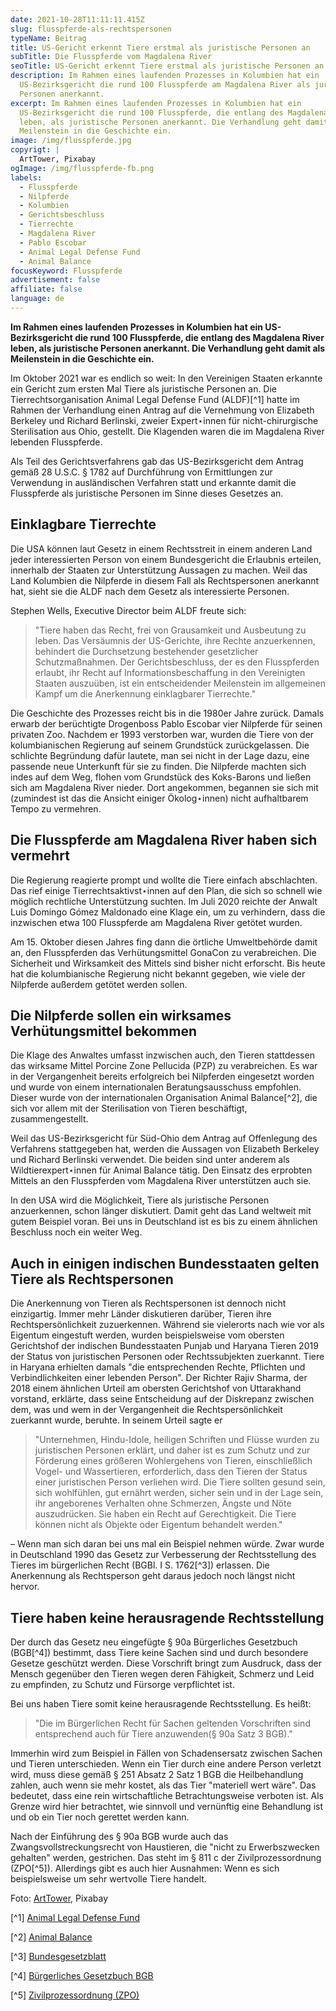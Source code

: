 ```yaml
---
date: 2021-10-28T11:11:11.415Z
slug: flusspferde-als-rechtspersonen
typeName: Beitrag
title: US-Gericht erkennt Tiere erstmal als juristische Personen an
subTitle: Die Flusspferde vom Magdalena River
seoTitle: US-Gericht erkennt Tiere erstmal als juristische Personen an
description: Im Rahmen eines laufenden Prozesses in Kolumbien hat ein
  US-Bezirksgericht die rund 100 Flusspferde am Magdalena River als juristische
  Personen anerkannt.
excerpt: Im Rahmen eines laufenden Prozesses in Kolumbien hat ein
  US-Bezirksgericht die rund 100 Flusspferde, die entlang des Magdalena River
  leben, als juristische Personen anerkannt. Die Verhandlung geht damit als
  Meilenstein in die Geschichte ein.
image: /img/flusspferde.jpg
copyrigt: |
  ArtTower, Pixabay
ogImage: /img/flusspferde-fb.png
labels:
  - Flusspferde
  - Nilpferde
  - Kolumbien
  - Gerichtsbeschluss
  - Tierrechte
  - Magdalena River
  - Pablo Escobar
  - Animal Legal Defense Fund
  - Animal Balance
focusKeyword: Flusspferde
advertisement: false
affiliate: false
language: de
---
```

**Im Rahmen eines laufenden Prozesses in Kolumbien hat ein US-Bezirksgericht die rund 100 Flusspferde, die entlang des Magdalena River leben, als juristische Personen anerkannt. Die Verhandlung geht damit als Meilenstein in die Geschichte ein.**

Im Oktober 2021 war es endlich so weit: In den Vereinigen Staaten erkannte ein Gericht zum ersten Mal Tiere als juristische Personen an. Die Tierrechtsorganisation Animal Legal Defense Fund (ALDF)[^1] hatte im Rahmen der Verhandlung einen Antrag auf die Vernehmung von Elizabeth Berkeley und Richard Berlinski, zweier Expert⋆innen für nicht-chirurgische Sterilisation aus Ohio, gestellt. Die Klagenden waren die im Magdalena River lebenden Flusspferde.

Als Teil des Gerichtsverfahrens gab das US-Bezirksgericht dem Antrag gemäß 28 U.S.C. § 1782 auf Durchführung von Ermittlungen zur Verwendung in ausländischen Verfahren statt und erkannte damit die Flusspferde als juristische Personen im Sinne dieses Gesetzes an.

## Einklagbare Tierrechte

Die USA können laut Gesetz in einem Rechtsstreit in einem anderen Land jeder interessierten Person von einem Bundesgericht die Erlaubnis erteilen, innerhalb der Staaten zur Unterstützung Aussagen zu machen. Weil das Land Kolumbien die Nilpferde in diesem Fall als Rechtspersonen anerkannt hat, sieht sie die ALDF nach dem Gesetz als interessierte Personen.

Stephen Wells, Executive Director beim ALDF freute sich:

> "Tiere haben das Recht, frei von Grausamkeit und Ausbeutung zu leben. Das Versäumnis der US-Gerichte, ihre Rechte anzuerkennen, behindert die Durchsetzung bestehender gesetzlicher Schutzmaßnahmen. Der Gerichtsbeschluss, der es den Flusspferden erlaubt, ihr Recht auf Informationsbeschaffung in den Vereinigten Staaten auszuüben, ist ein entscheidender Meilenstein im allgemeinen Kampf um die Anerkennung einklagbarer Tierrechte."

Die Geschichte des Prozesses reicht bis in die 1980er Jahre zurück. Damals erwarb der berüchtigte Drogenboss Pablo Escobar vier Nilpferde für seinen privaten Zoo. Nachdem er 1993 verstorben war, wurden die Tiere von der kolumbianischen Regierung auf seinem Grundstück zurückgelassen. Die schlichte Begründung dafür lautete, man sei nicht in der Lage dazu, eine passende neue Unterkunft für sie zu finden. Die Nilpferde machten sich indes auf dem Weg, flohen vom Grundstück des Koks-Barons und ließen sich am Magdalena River nieder. Dort angekommen, begannen sie sich mit (zumindest ist das die Ansicht einiger Ökolog⋆innen) nicht aufhaltbarem Tempo zu vermehren.

## Die Flusspferde am Magdalena River haben sich vermehrt

Die Regierung reagierte prompt und wollte die Tiere einfach abschlachten. Das rief einige Tierrechtsaktivst⋆innen auf den Plan, die sich so schnell wie möglich rechtliche Unterstützung suchten. Im Juli 2020 reichte der Anwalt Luis Domingo Gómez Maldonado eine Klage ein, um zu verhindern, dass die inzwischen etwa 100 Flusspferde am Magdalena River getötet wurden.

Am 15. Oktober diesen Jahres fing dann die örtliche Umweltbehörde damit an, den Flusspferden das Verhütungsmittel GonaCon zu verabreichen. Die Sicherheit und Wirksamkeit des Mittels sind bisher nicht erforscht. Bis heute hat die kolumbianische Regierung nicht bekannt gegeben, wie viele der Nilpferde außerdem getötet werden sollen.

## Die Nilpferde sollen ein wirksames Verhütungsmittel bekommen

Die Klage des Anwaltes umfasst inzwischen auch, den Tieren stattdessen das wirksame Mittel Porcine Zone Pellucida (PZP) zu verabreichen. Es war in der Vergangenheit bereits erfolgreich bei Nilpferden eingesetzt worden und wurde von einem internationalen Beratungsausschuss empfohlen. Dieser wurde von der internationalen Organisation Animal Balance[^2], die sich vor allem mit der Sterilisation von Tieren beschäftigt, zusammengestellt.

Weil das US-Bezirksgericht für Süd-Ohio dem Antrag auf Offenlegung des Verfahrens stattgegeben hat, werden die Aussagen von Elizabeth Berkeley und Richard Berlinski verwendet. Die beiden sind unter anderem als Wildtierexpert⋆innen für Animal Balance tätig. Den Einsatz des erprobten Mittels an den Flusspferden vom Magdalena River unterstützen auch sie.

In den USA wird die Möglichkeit, Tiere als juristische Personen anzuerkennen, schon länger diskutiert. Damit geht das Land weltweit mit gutem Beispiel voran. Bei uns in Deutschland ist es bis zu einem ähnlichen Beschluss noch ein weiter Weg.

## Auch in einigen indischen Bundesstaaten gelten Tiere als Rechtspersonen

Die Anerkennung von Tieren als Rechtspersonen ist dennoch nicht einzigartig. Immer mehr Länder diskutieren darüber, Tieren ihre Rechtspersönlichkeit zuzuerkennen. Während sie vielerorts nach wie vor als Eigentum eingestuft werden, wurden beispielsweise vom obersten Gerichtshof der indischen Bundesstaaten Punjab und Haryana Tieren 2019 der Status von juristischen Personen oder Rechtssubjekten zuerkannt. Tiere in Haryana erhielten damals "die entsprechenden Rechte, Pflichten und Verbindlichkeiten einer lebenden Person". Der Richter Rajiv Sharma, der 2018 einem ähnlichen Urteil am obersten Gerichtshof von Uttarakhand vorstand, erklärte, dass seine Entscheidung auf der Diskrepanz zwischen dem, was und wem in der Vergangenheit die Rechtspersönlichkeit zuerkannt wurde, beruhte. In seinem Urteil sagte er

> "Unternehmen, Hindu-Idole, heiligen Schriften und Flüsse wurden zu juristischen Personen erklärt, und daher ist es zum Schutz und zur Förderung eines größeren Wohlergehens von Tieren, einschließlich Vogel- und Wassertieren, erforderlich, dass den Tieren der Status einer juristischen Person verliehen wird. Die Tiere sollten gesund sein, sich wohlfühlen, gut ernährt werden, sicher sein und in der Lage sein, ihr angeborenes Verhalten ohne Schmerzen, Ängste und Nöte auszudrücken. Sie haben ein Recht auf Gerechtigkeit. Die Tiere können nicht als Objekte oder Eigentum behandelt werden."

– Wenn man sich daran bei uns mal ein Beispiel nehmen würde. Zwar wurde in Deutschland 1990 das Gesetz zur Verbesserung der Rechtsstellung des Tieres im bürgerlichen Recht (BGBl. I S. 1762[^3]) erlassen. Die Anerkennung als Rechtsperson geht daraus jedoch noch längst nicht hervor.

## Tiere haben keine herausragende Rechtsstellung

Der durch das Gesetz neu eingefügte § 90a Bürgerliches Gesetzbuch (BGB[^4]) bestimmt, dass Tiere keine Sachen sind und durch besondere Gesetze geschützt werden. Diese Vorschrift bringt zum Ausdruck, dass der Mensch gegenüber den Tieren wegen deren Fähigkeit, Schmerz und Leid zu empfinden, zu Schutz und Fürsorge verpflichtet ist. 

Bei uns haben Tiere somit keine herausragende Rechtsstellung. Es heißt: 

> "Die im Bürgerlichen Recht für Sachen geltenden Vorschriften sind entsprechend auch für Tiere anzuwenden(§ 90a Satz 3 BGB)."

Immerhin wird zum Beispiel in Fällen von Schadensersatz zwischen Sachen und Tieren unterschieden. Wenn ein Tier durch eine andere Person verletzt wird, muss diese gemäß § 251 Absatz 2 Satz 1 BGB die Heilbehandlung zahlen, auch wenn sie mehr kostet, als das Tier "materiell wert wäre". Das bedeutet, dass eine rein wirtschaftliche Betrachtungsweise verboten ist. Als Grenze wird hier betrachtet, wie sinnvoll und vernünftig eine Behandlung ist und ob ein Tier noch gerettet werden kann.

Nach der Einführung des § 90a BGB wurde auch das Zwangsvollstreckungsrecht von Haustieren, die "nicht zu Erwerbszwecken gehalten" werden, gestrichen. Das steht im § 811 c der Zivilprozessordnung (ZPO[^5]). Allerdings gibt es auch hier Ausnahmen: Wenn es sich beispielsweise um sehr wertvolle Tiere handelt.

Foto: [ArtTower](https://pixabay.com/photos/hippopotamus-animals-wildlife-hippo-95472/), Pixabay

[^1] [Animal Legal Defense Fund](https://aldf.org/)

[^2] [Animal Balance](https://www.animalbalance.org/)

[^3] [Bundesgesetzblatt](https://de.wikipedia.org/wiki/Bundesgesetzblatt_(Deutschland))

[^4] [Bürgerliches Gesetzbuch BGB](https://www.gesetze-im-internet.de/bgb/)

[^5] [Zivilprozessordnung (ZPO)](https://www.gesetze-im-internet.de/zpo/BJNR005330950.html)